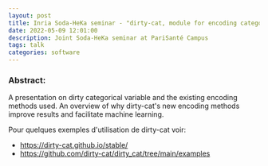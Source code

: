 ```yaml
---
layout: post
title: Inria Soda-HeKa seminar - "dirty-cat, module for encoding categorical data"
date: 2022-05-09 12:01:00
description: Joint Soda-HeKa seminar at PariSanté Campus
tags: talk
categories: software
---
```


### Abstract:
A presentation on dirty categorical variable and the existing encoding methods used.
An overview of why dirty-cat's new encoding methods improve results and facilitate machine learning.

Pour quelques exemples d'utilisation de dirty-cat voir:
<ul>
    <li> <a href="https://dirty-cat.github.io/stable/">https://dirty-cat.github.io/stable/</a> </li>
    <li> <a href="https://github.com/dirty-cat/dirty_cat/tree/main/examples">https://github.com/dirty-cat/dirty_cat/tree/main/examples</a> </li>
</ul>